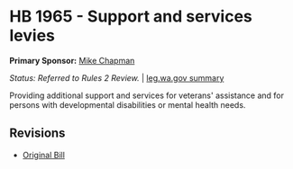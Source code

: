 # HB 1965 - Support and services levies
**Primary Sponsor:** [Mike Chapman](/person/leg/mike.chapman.md)

*Status: Referred to Rules 2 Review.* | [leg.wa.gov summary](https://app.leg.wa.gov/billsummary?BillNumber=1965&Year=2021)

Providing additional support and services for veterans' assistance and for persons with developmental disabilities or mental health needs.

## Revisions
* [Original Bill](1/)